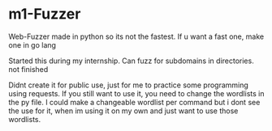 # m1-Fuzzer
Web-Fuzzer made in python so its not the fastest. If u want a fast one, make one in go lang

Started this during my internship. Can fuzz for subdomains in directories. not finished 

Didnt create it for public use, just for me to practice some programming using requests. If you still want to use it, you need to change the wordlists in the py file. I could make a changeable wordlist per command but i dont see the use for it, when im using it on my own and just want to use those wordlists. 

